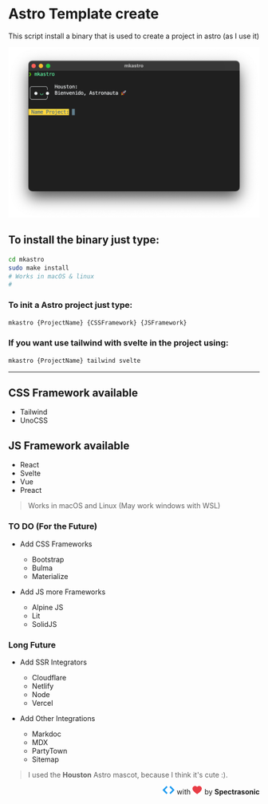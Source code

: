 # Astro Template create

This script install a binary that is used to create a project in astro (as I use it)

![terminal Screenshot](terminal.png)

## **To install the binary just type:**

```sh
cd mkastro
sudo make install
# Works in macOS & linux
#
```

### **To init a Astro project just type:**

```sh
mkastro {ProjectName} {CSSFramework} {JSFramework}
```

### **If you want use tailwind with svelte in the project using:**

```sh
mkastro {ProjectName} tailwind svelte
```

---

## CSS Framework available

-   Tailwind
-   UnoCSS

## JS Framework available

-   React
-   Svelte
-   Vue
-   Preact

> Works in macOS and Linux (May work windows with WSL)

### TO DO (For the Future)

-   Add CSS Frameworks

    -   Bootstrap
    -   Bulma
    -   Materialize

-   Add JS more Frameworks
    -   Alpine JS
    -   Lit
    -   SolidJS

### Long Future

-   Add SSR Integrators

    -   Cloudflare
    -   Netlify
    -   Node
    -   Vercel

-   Add Other Integrations
    -   Markdoc
    -   MDX
    -   PartyTown
    -   Sitemap

> I used the **Houston** Astro mascot, because I think it's cute :).

<p align='right'><img src='https://raw.githubusercontent.com/spectrasonic117/spectrasonic117/main/assets/dev.svg' width='25'> with <img src='https://raw.githubusercontent.com/spectrasonic117/spectrasonic117/main/assets/heart.svg' width='20'> by <strong>Spectrasonic</strong></p>
